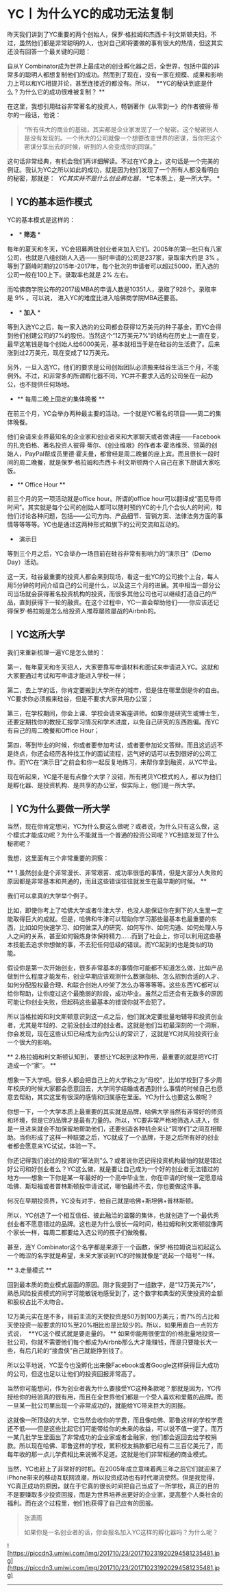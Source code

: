 # YC丨为什么YC的成功无法复制

昨天我们讲到了YC重要的两个创始人，保罗·格拉姆和杰西卡·利文斯顿夫妇。不过，虽然他们都是非常聪明的人，也对自己即将要做的事有很大的热情，但这其实还没有回答一个最关键的问题：

自从Y Combinator成为世界上最成功的创业孵化器之后，全世界，包括中国的非常多的聪明人都想复制他们的成功。然而到了现在，没有一家在规模、成果和影响力上可以和YC相提并论，甚至连接近的都没有。所以，  **YC的秘诀到底是什么？为什么它的成功很难被复制？ **

在这里，我想引用硅谷非常著名的投资人，畅销著作《从零到一》的作者彼得·蒂尔的一段话，他说：

> “所有伟大的商业的基础，其实都是企业家发现了一个秘密。这个秘密别人是没有发现的。一个伟大的公司就像一个想要改变世界的密谋，当你把这个密谋分享出去的时候，听到的人会变成你的同谋。”

这句话非常经典，有机会我们再详细解读。不过在YC身上，这句话是一个完美的例证。我认为YC之所以如此的成功，就是因为他们发现了一个所有人都没看明白的秘密，那就是：  *YC其实并不是什么创业孵化器，*  *它本质上，是一所大学。 *

## 丨YC的基本运作模式

YC的基本模式是这样的：

*  * **筛选** *  

每年的夏天和冬天，YC会招募两批创业者来加入它们。2005年的第一批只有八家公司，也就是八组创始人入选——当时申请的公司是237家，录取率大约是 3% 。等到了巅峰时期的2015年-2017年，每个批次的申请者可以超过5000，而入选的公司一般在100上下。录取率也就是 2% 左右。

而哈佛商学院公布的2017级MBA的申请人数是10351人，录取了928个。录取率是 9% 。可以说， 进入YC的难度比进入哈佛商学院MBA还要高。 

*  * **加入** *  

等到入选YC之后，每一家入选的的公司都会获得12万美元的种子基金，而YC会得到他们创建公司的7%的股份。当然这个“12万美元7%”的结构在历史上一直在变，最早这笔钱是每个创始人给6000美元，基本就相当于是在硅谷的生活费了。后来涨到过2万美元，现在变成了12万美元。

另外，一旦入选YC，他们的要求是公司创始团队必须搬来硅谷生活三个月，不能例外。不过，和非常多的所谓孵化器不同，YC并不要求入选的公司坐在一起办公，也不提供任何场地。

* ** 每周二晚上固定的集体晚餐 ** 

在前三个月，YC会举办两种最主要的活动。一个就是YC著名的项目——周二的集体晚餐。

他们会请来业界最知名的企业家和创业者来和大家聊天或者做讲座——Facebook的扎克伯格、著名投资人彼得·蒂尔、《创业维艰》的作者本·霍洛维茨、领英的创始人，PayPal帮成员里德·霍夫曼，都曾经是周二晚餐的座上宾。而且很长一段时间的周二晚餐，就是保罗·格拉姆和杰西卡·利文斯顿两个人自己在家下厨请大家吃饭。

* ** Office Hour ** 

前三个月的另一项活动就是office hour。所谓的office hour可以翻译成“面见导师时间”。其实就是每个公司的创始人都可以随时预约YC的十几个合伙人的时间，和他们讨论各种问题，包括——公司方向、产品细节、营销方案、法律法务方面的事情等等等等。YC也是通过这两种形式和旗下的公司交流和互动的。

*  演示日

等到三个月之后，YC会举办一场目前在硅谷非常有影响力的“演示日”（Demo Day）活动。

这一天，硅谷最重要的投资人都会来到现场，看这一批YC的公司挨个上台，每人用5分钟的时间介绍自己的公司是什么，以及这三个月的进展。其中相当一部分公司当场就会获得著名投资机构的投资，而很多其他公司也可以继续打造自己的产品，直到获得下一轮的融资。在这个过程中，YC一直会帮助他们——你应该还记得保罗·格拉姆是怎么给投资人推荐屡败屡战的Airbnb的。

## 丨YC这所大学

我们来重新梳理一遍YC是怎么做的：

第一，每年夏天和冬天招人，大家要靠写申请材料和面试来申请进入YC。这就和大家要通过考试和写申请才能进入学校一样；

第二，去上学的话，你肯定要搬到大学所在的城市，但是住在哪里倒是你的自由。YC要求你必须搬来硅谷，但是不要求大家共用办公室；

第三，在学校期间，你会上课、学校会请来客座讲师。如果你是研究生或博士生，还要定期找你的教授汇报学习情况和学术进度，以免自己研究的东西跑偏。而YC有自己的周二晚餐和Office Hour；

第四，等到毕业的时候，你或者要参加考试，或者要参加论文答辩。而且这远远不是终点，你还会经历各种找工作的面试流程，运气好的话可以去到很好的公司工作。而YC在“演示日”之前会和你一起反复地练习，来帮你拿到融资，从YC毕业。

现在听起来，YC是不是有点像个大学？没错，所有拷贝YC模式的人，都以为他们是孵化器、是投资机构、是共享的办公室，但实际上，他们是一所大学。

## 丨YC为什么要做一所大学

当然，现在你肯定想问，YC为什么要这么做呢？或者说，为什么只有这么做，这个模式才能成功呢？为什么不能就当一个普通的投资公司呢？YC到底发现了什么秘密呢？

我想，这里面有三个非常重要的洞察：

 ** 1.虽然创业是个非常漫长、非常艰苦、成功率很低的事情，但是大部分人失败的原因都是非常基本和共通的，而且这些错误往往就发生在最早期的时候。 **

我们可以拿真的大学举个例子。

比如，即使你考上了哈佛大学或者牛津大学，也没人能保证你在剩下的人生里一定能取得巨大的成就。但是，哈佛和牛津可以帮助你学习那些最基本也最重要的东西，比如如何快速学习、如何做深入的研究、如何写作、如何沟通、如何处理人与人之间的关系，甚至如何锻炼身体保持精力......而到了社会上，你可以利用这些基本技能去追求你想做的事，不去犯任何低级的错误。而YC起到的也是类似的功能。

假设你是第一次开始创业，很多非常基本的事情你可能都不知道怎么做，比如产品做到什么程度才能发布，创业早期应该观测什么数据指标、怎么招到合适的人才、如何分配股权最合理、和联合创始人吵架了怎么办等等等等。这些东西YC都可以给你帮助，让你度过这个最脆弱的阶段，成功毕业。虽然之后还会有无数多的原因可能让你创业失败，但起码这些最基本的错误你就不会犯了。

所以当格拉姆和利文斯顿意识到这一点之后，他们就决定要批量地辅导和投资创业者，尤其是年轻的、之前没创业过的创业者。这就是他们当初最深刻的一个洞察，你会发现，现在这些认知已经成为业内公认的常识了，这就是YC对风险投资行业一个很大的影响。

 ** 2.格拉姆和利文斯顿认知到， 要想让YC起到这种作用，最重要的就是把YC打造成一个“家”。 **

想象一下大学吧。很多人都会把自己上的大学称之为“母校”，比如学校到了多少周年校庆的时候大家都会愿意回去，大学同学结婚或者遇到什么事情的时候自己也愿意去帮助，其实这里有很深的感情和归属感在里面。YC为什么也要这么做呢？

你想一下，一个大学本质上最重要的其实就是品牌，哈佛大学当然有非常好的师资和环境，但是它的品牌才是最有力量的。所以，YC要非常严格地筛选人进入，但是一旦进来就会不加保留地帮助他们，还要创造各种机会来让“同学们”之间互相帮助。当你形成了这样一种联盟之后，YC就成了一个品牌，于是之后所有好的创业者都会愿意来YC试试，体验一下。

你还记得我们说过的投资的“幂法则”么？或者说你还记得投资机构最怕的就是错过好公司和好创业者么？YC这么做，就是要让自己成为一个好的创业者无法错过的地方——想象一下你是某一年最好的一个高中毕业生，你在申请的时候一定愿意给哈佛、斯坦福或者普林斯顿投申请试试，哪怕最终不去，你也要做这件事。

何况在早期投资界，YC没有对手，他自己就是哈佛+斯坦佛+普林斯顿。

所以，YC创造了一个相互信任、彼此融洽的温馨的集体，也就创造了一个最优秀创业者不愿意错过的品牌。这也是为什么很长一段时间，格拉姆和利文斯顿就像两个家长一样，每周二都要给入选公司的孩子们做晚餐。

甚至，连Y Combinator这个名字都是来源于一个函数，保罗·格拉姆说当初起这么一个晦涩的名字就是希望，未来大家谈到YC的时候就像是“说起一个暗号”一样。

 ** 3.走量模式 **

回到最本质的商业模式层面的原因。刚才我提到了一组数字，是“12万美元7%”，熟悉风险投资模式的同学可能敏锐地感受到了，这个数字和典型的天使投资的金额和股权占比不太吻合。

12万美元实在是不多，目前主流的天使投资是50万到100万美元；而7%的占比和天使投资一般要求的10%至20%相比也是比较少的。所以，如果用直白一点的方式说，  **YC这个模式就是要走量的。 ** 如果你能用很便宜的价格批量地投资一批公司，你就不需要他们每个都成为Airbnb那么大才能赚钱，而是只要能长大一些，有后几轮的“接盘侠”自己就能挣到钱了。

所以公平地说，YC至今也没孵化出来像Facebook或者Google这样获得巨大成功的公司，但这也足以让他们的投资回报非常高了。

当然你可能想问，作为创业者我为什么要接受YC这种条款呢？那就是因为，YC传授给你的经验真的很有用，而且在全世界他们都是一个受人喜欢和爱戴的品牌。而一旦某一批公司里出现一个非常成功的，就能给YC带来巨大的回报。

这就像一所顶级的大学，它当然会收你的学费，而且像哈佛、耶鲁这样的学校学费还不低——但是这些比起它们可能带给你的未来的收益，可以说不值一提了。而万一某几批学生里面出了非常成功的企业家或者金融家，他们都会返回去给学校捐款。所以现在哈佛、耶鲁这样的学校，累积校友捐款都已经有二三百亿美元了，而每年收的那一点儿学费相比来说微不足道。这就是他们非常相通的商业模式。

当然，YC也赶上了非常好的时机。在2005年成立意味着两三年之后它们就迎来了iPhone带来的移动互联网浪潮，所以投资成功也有时代潮流使然。但是我觉得，YC真正成功的原因，就在于它真的很长时间把自己当成了一所学校，真正的目的不是要赚取多少投资回报，而是为世界培养出更好的企业家，提高整个人类社会的福利。而在这个过程里，他们也获得了自己应有的回报。

> 张潇雨
> 
> 如果你是一名创业者的话，你会报名加入YC这样的孵化器吗？为什么呢？

![https://piccdn3.umiwi.com/img/201710/23/201710231920294581235481.jpg](https://piccdn3.umiwi.com/img/201710/23/201710231920294581235481.jpg)

---
